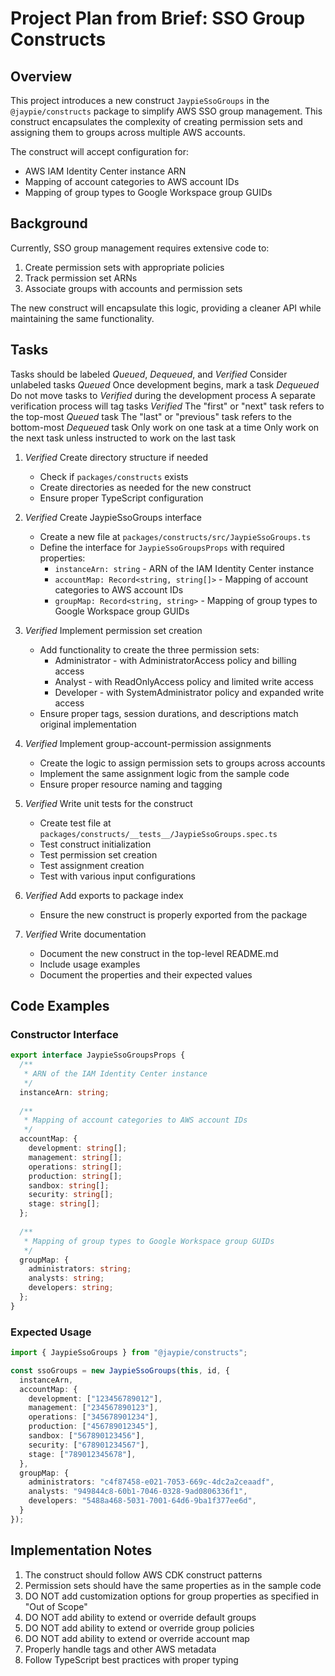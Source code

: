 # Project Plan from Brief: SSO Group Constructs

## Overview

This project introduces a new construct `JaypieSsoGroups` in the `@jaypie/constructs` package to simplify AWS SSO group management. This construct encapsulates the complexity of creating permission sets and assigning them to groups across multiple AWS accounts.

The construct will accept configuration for:
- AWS IAM Identity Center instance ARN
- Mapping of account categories to AWS account IDs
- Mapping of group types to Google Workspace group GUIDs

## Background

Currently, SSO group management requires extensive code to:
1. Create permission sets with appropriate policies
2. Track permission set ARNs
3. Associate groups with accounts and permission sets

The new construct will encapsulate this logic, providing a cleaner API while maintaining the same functionality.

## Tasks

Tasks should be labeled _Queued_, _Dequeued_, and _Verified_
Consider unlabeled tasks _Queued_
Once development begins, mark a task _Dequeued_
Do not move tasks to _Verified_ during the development process
A separate verification process will tag tasks _Verified_
The "first" or "next" task refers to the top-most _Queued_ task
The "last" or "previous" task refers to the bottom-most _Dequeued_ task
Only work on one task at a time
Only work on the next task unless instructed to work on the last task

1. _Verified_ Create directory structure if needed
   - Check if `packages/constructs` exists
   - Create directories as needed for the new construct
   - Ensure proper TypeScript configuration

2. _Verified_ Create JaypieSsoGroups interface
   - Create a new file at `packages/constructs/src/JaypieSsoGroups.ts`
   - Define the interface for `JaypieSsoGroupsProps` with required properties:
     - `instanceArn: string` - ARN of the IAM Identity Center instance
     - `accountMap: Record<string, string[]>` - Mapping of account categories to AWS account IDs
     - `groupMap: Record<string, string>` - Mapping of group types to Google Workspace group GUIDs

3. _Verified_ Implement permission set creation
   - Add functionality to create the three permission sets:
     - Administrator - with AdministratorAccess policy and billing access
     - Analyst - with ReadOnlyAccess policy and limited write access
     - Developer - with SystemAdministrator policy and expanded write access
   - Ensure proper tags, session durations, and descriptions match original implementation

4. _Verified_ Implement group-account-permission assignments
   - Create the logic to assign permission sets to groups across accounts
   - Implement the same assignment logic from the sample code
   - Ensure proper resource naming and tagging

5. _Verified_ Write unit tests for the construct
   - Create test file at `packages/constructs/__tests__/JaypieSsoGroups.spec.ts`
   - Test construct initialization
   - Test permission set creation
   - Test assignment creation
   - Test with various input configurations

6. _Verified_ Add exports to package index
   - Ensure the new construct is properly exported from the package

7. _Verified_ Write documentation
   - Document the new construct in the top-level README.md
   - Include usage examples
   - Document the properties and their expected values

## Code Examples

### Constructor Interface

```typescript
export interface JaypieSsoGroupsProps {
  /**
   * ARN of the IAM Identity Center instance
   */
  instanceArn: string;
  
  /**
   * Mapping of account categories to AWS account IDs
   */
  accountMap: {
    development: string[];
    management: string[];
    operations: string[];
    production: string[];
    sandbox: string[];
    security: string[];
    stage: string[];
  };
  
  /**
   * Mapping of group types to Google Workspace group GUIDs
   */
  groupMap: {
    administrators: string;
    analysts: string;
    developers: string;
  };
}
```

### Expected Usage

```typescript
import { JaypieSsoGroups } from "@jaypie/constructs";

const ssoGroups = new JaypieSsoGroups(this, id, {
  instanceArn,
  accountMap: {
    development: ["123456789012"],
    management: ["234567890123"],
    operations: ["345678901234"],
    production: ["456789012345"],
    sandbox: ["567890123456"],
    security: ["678901234567"],
    stage: ["789012345678"],
  },
  groupMap: {
    administrators: "c4f87458-e021-7053-669c-4dc2a2ceaadf",
    analysts: "949844c8-60b1-7046-0328-9ad0806336f1",
    developers: "5488a468-5031-7001-64d6-9ba1f377ee6d",
  }
});
```

## Implementation Notes

1. The construct should follow AWS CDK construct patterns
2. Permission sets should have the same properties as in the sample code
3. DO NOT add customization options for group properties as specified in "Out of Scope"
4. DO NOT add ability to extend or override default groups
5. DO NOT add ability to extend or override group policies
6. DO NOT add ability to extend or override account map
7. Properly handle tags and other AWS metadata
8. Follow TypeScript best practices with proper typing